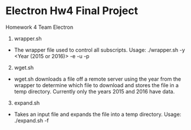 # Electron Hw4 Final Project
Homework 4 Team Electron

1. wrapper.sh
  * The wrapper file used to control all subscripts. Usage: ./wrapper.sh -y <Year (2015 or 2016)> -e <email> -u <user> -p <password>
2. wget.sh
  * wget.sh downloads a file off a remote server using the year from the wrapper to determine which file to download and stores the file in a temp directory. Currently only the years 2015 and 2016 have data. 
3. expand.sh
  * Takes an input file and expands the file into a temp directory. Usage: ./expand.sh -f <file to expand>

